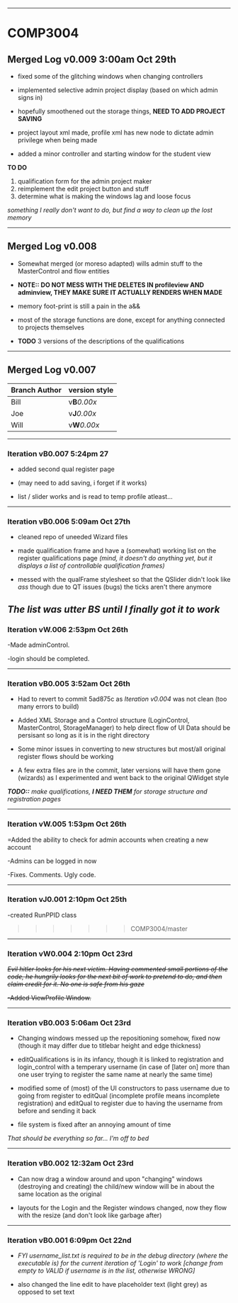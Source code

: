 -----------------------------------------------------------------
# COMP3004 
## Merged Log v0.009 3:00am Oct 29th

- fixed some of the glitching windows when changing controllers

- implemented selective admin project display (based on which admin signs in)

- hopefully smoothened out the storage things, **NEED TO ADD PROJECT SAVING**

- project layout xml made, profile xml has new node <Admin> to dictate admin privilege when being made

- added a minor controller and starting window for the student view

**TO DO**
1. qualification form for the admin project maker 
2. reimplement the edit project button and stuff
3. determine what is making the windows lag and loose focus

_something I really don't want to do, but find a way to clean up the lost memory_

-----------------------------------------------------------------
## Merged Log v0.008

- Somewhat merged (or moreso adapted) wills admin stuff to the MasterControl and flow entities

- **NOTE:: DO NOT MESS WITH THE DELETES IN profileview AND adminview, THEY MAKE SURE IT ACTUALLY RENDERS WHEN MADE**

- memory foot-print is still a pain in the a&&

- most of the storage functions are done, except for anything connected to projects themselves

- **TODO** 3 versions of the descriptions of the qualifications

-----------------------------------------------------------------
## Merged Log v0.007

Branch Author | version style
------------- | -------------
Bill	      | v**B**_0.00x_
Joe           | v**J**_0.00x_
Will          | v**W**_0.00x_

------------------------------------------------------------------
### Iteration vB0.007 5:24pm 27

- added second qual register page

- (may need to add saving, i forget if it works)

- list / slider works and is read to temp profile atleast...


-------------------------------------------------------------------
### Iteration vB0.006 5:09am Oct 27th

- cleaned repo of uneeded Wizard files

- made qualification frame and have a (somewhat) working list on the register qualifications page
  _(mind, it doesn't do anything yet, but it displays a list of controllable qualification frames)_

- messed with the qualFrame stylesheet so that the QSlider didn't look like _ass_ though due to QT issues (bugs) the ticks 
  aren't there anymore

_The list was utter **BS** until I finally got it to work_
--------------------------------------------------------------------------------------------
### Iteration vW.006 2:53pm Oct 26th

-Made adminControl.

-login should be completed.



-------------------------------------------------------------------------------------------
### Iteration vB0.005 3:52am Oct 26th

- Had to revert to commit 5ad875c as *_Iteration v0.004_* was not clean (too many errors to build)

- Added XML Storage and a Control structure (LoginControl, MasterControl, StorageManager) to help direct flow of UI
  Data should be persisant so long as it is in the right directory

- Some minor issues in converting to new structures but most/all original register flows should be working

- A few extra files are in the commit, later versions will have them gone (wizards) as I experimented and went back to the
  original QWidget style

_**TODO::** make qualifications, **I NEED THEM** for storage structure and registration pages_

-------------------------------------------------------------------------------------------
### Iteration vW.005 1:53pm Oct 26th

=Added the ability to check for admin accounts when creating a new account

-Admins can be logged in now

-Fixes. Comments. Ugly code.

--------------------------------------------------------------------------------------------
### Iteration vJ0.001 2:10pm Oct 25th

-created RunPPID class

>>>>>>> COMP3004/master

--------------------------------------------------------------------------------------------
### Iteration vW0.004 2:10pm Oct 23rd

~~_Evil hitler looks for his next victim. Having commented small portions of the code, he hungrily looks for the next bit of work to pretend to do, and then claim credit for it. No one is safe from his gaze_~~

~~-Added ViewProfile Window.~~


---------------------------------------------------------------------------------------------------------
### Iteration vB0.003  5:06am Oct 23rd
- Changing windows messed up the repositioning somehow, fixed now (though it may differ due to titlebar height and edge
  thickness)

- editQualifications is in its infancy, though it is linked to registration and login_control with a temperary username (in
  case of [later on] more than one user trying to register the same name at nearly the same time)

- modified some of (most) of the UI constructors to pass username due to going from register to editQual (incomplete profile 
  means incomplete registration) and editQual to register due to having the username from before and sending it back 

- file system is fixed after an annoying amount of time

_That should be everything so far... I'm off to bed_

----------------------------------------------------------------------------------------------------------
### Iteration vB0.002 12:32am Oct 23rd
- Can now drag a window around and upon "changing" windows (destroying and creating) the child/new window will be in about 
   the same location as the original

- layouts for the Login and the Register windows changed, now they flow with the resize (and don't look like garbage after)

----------------------------------------------------------------------------------------------------------
### Iteration vB0.001  6:09pm Oct 22nd
- _FYI username_list.txt is required to be in the debug directory (where the executable is) for the current iteration of 'Login' to work [change from empty to VALID if username is in the list, otherwise WRONG]_

- also changed the line edit to have placeholder text (light grey) as opposed to set text
